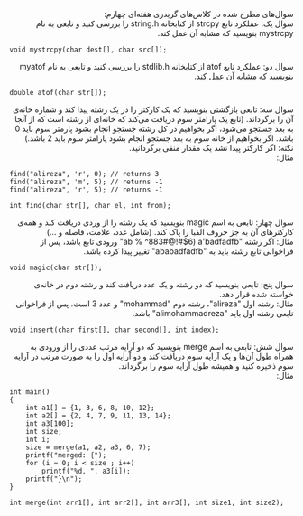 <p dir="rtl">
سوال‌های مطرح شده در کلاس‌های گریدری هفته‌ای چهارم:
<br>
سوال یک:
عملکرد تابع strcpy از کتابخانه string.h را بررسی کنید و تابعی به نام mystrcpy بنویسید که مشابه آن عمل کند.
</p>

```
void mystrcpy(char dest[], char src[]);

```

<p dir="rtl">
سوال دو:
عملکرد تابع atof از کتابخانه stdlib.h را بررسی کنید و تابعی به نام myatof بنویسید که مشابه آن عمل کند.
</p>

```
double atof(char str[]);
```

<p dir="rtl">
سوال سه:
تابعی بازگشتی بنویسید که یک کارکتر را در یک رشته پیدا کند و شماره خانه‌ی آن را برگرداند. (تابع یک پارامتر سوم دریافت می‌کند که خانه‌ای از رشته است که از آنجا به بعد جستجو می‌شود، اگر بخواهیم در کل رشته جستجو انجام بشود پارمتر سوم باید 0 باشد. اگر بخواهیم از خانه سوم به بعد جستجو انجام بشود پارامتر سوم باید 2 باشد.)
<br>
نکته: اگر کارکتر پیدا نشد یک مقدار منفی برگردانید.
<br>
مثال:
</p>

```
find("alireza", 'r', 0); // returns 3
find("alireza", 'm', 5); // returns -1
find("alireza", 'r', 5); // returns -1
```

```
int find(char str[], char el, int from);
```

<p dir="rtl">
سوال چهار:
تابعی به اسم magic بنویسید که یک رشته را از وردی دریافت کند و همه‌ی کارکتر‌های آن به جز حروف الفبا را پاک کند. (شامل عدد، علامت، فاصله و ...)
<br>
مثال: اگر رشته "ab %   ^883#@!#$6)   a'badfadfb" ورودی تابع باشد، پس از فراخوانی تابع رشته باید به "ababadfadfb" تغییر پیدا کرده باشد.
</p>


```
void magic(char str[]);
```

<p dir="rtl">
سوال پنج:
تابعی بنویسید که دو رشته و یک عدد دریافت کند و رشته دوم در خانه‌ی خواسته شده قرار دهد.
<br>
مثال: رشته اول "alireza"، رشته دوم "mohammad" و عدد 3 است. پس از فراخوانی تابعی رشته اول باید "alimohammadreza" باشد.

</p>


```
void insert(char first[], char second[], int index);
```

<p dir="rtl">
سوال شش:
تابعی به اسم merge بنویسید که دو آرایه مرتب عددی را از ورودی به همراه طول آن‌ها و یک آرایه سوم دریافت کند و دو آرایه اول را به صورت مرتب در آرایه سوم ذخیره کنید و همیشه طول آرایه سوم را برگرداند.
<br>
مثال:
</p>

```
int main()
{
	int a1[] = {1, 3, 6, 8, 10, 12};
	int a2[] = {2, 4, 7, 9, 11, 13, 14};
	int a3[100];
	int size;
	int i;
	size = merge(a1, a2, a3, 6, 7);
	printf("merged: {");
	for (i = 0; i < size ; i++)
		printf("%d, ", a3[i]);
	printf("}\n");
}

```

```
int merge(int arr1[], int arr2[], int arr3[], int size1, int size2);
```

